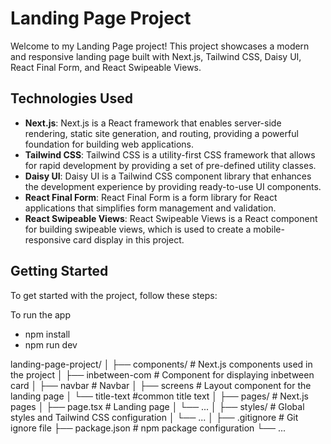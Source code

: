 # Landing Page Project

Welcome to my Landing Page project! This project showcases a modern and responsive landing page built with Next.js, Tailwind CSS, Daisy UI, React Final Form, and React Swipeable Views.

## Technologies Used

- **Next.js**: Next.js is a React framework that enables server-side rendering, static site generation, and routing, providing a powerful foundation for building web applications.
- **Tailwind CSS**: Tailwind CSS is a utility-first CSS framework that allows for rapid development by providing a set of pre-defined utility classes.
- **Daisy UI**: Daisy UI is a Tailwind CSS component library that enhances the development experience by providing ready-to-use UI components.
- **React Final Form**: React Final Form is a form library for React applications that simplifies form management and validation.
- **React Swipeable Views**: React Swipeable Views is a React component for building swipeable views, which is used to create a mobile-responsive card display in this project.

## Getting Started

To get started with the project, follow these steps:

To run the app 

- npm install
- npm run dev


landing-page-project/
│
├── components/          # Next.js components used in the project
│   ├── inbetween-com         # Component for displaying inbetween card
│   ├── navbar         # Navbar
│   ├── screens       # Layout component for the landing page
│   └── title-text      #common title text
│
├── pages/               # Next.js pages
│   ├── page.tsx        # Landing page
│   └── ...
│
├── styles/              # Global styles and Tailwind CSS configuration
│   └── ...
│
├── .gitignore           # Git ignore file
├── package.json         # npm package configuration
└── ...

